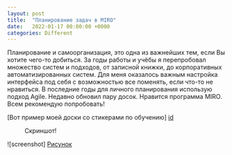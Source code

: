 ```yaml
---
layout: post
title:  "Планирование задач в MIRO"
date:   2022-01-17 00:00:00 +0000
categories: Different
---
```

[id]: https://github.com/NikLaz25/Niklaz25.github.io/blob/main/_posts/img_4.JPG
[Рисунок]: Niklaz25.github.io/_posts/img_4.JPG


Планирование и самоорганизация, это одна из важнейших тем, если Вы хотите чего-то добиться.
За годы работы и учёбы я перепробовал множество систем и подходов, от записной книжки, до корпоративных автоматизированных систем.
Для меня оказалось важным настройка интерфейса под себя с возможностью все поменять, если что-то не нравиться. В последние годы для личного планирования использую подход Agile. 
Недавно обновил пару досок. Нравится программа MIRO. Всем рекомендую попробовать!

[Вот пример моей доски со стикерами по обучению] [id]

<figure>
	<img src="{{ '/assets/img/miro2.jpg' | prepend: site.baseurl }}" alt=""> 
	<figcaption>Cкриншот!</figcaption>
</figure>


![screenshot] [Рисунок]



